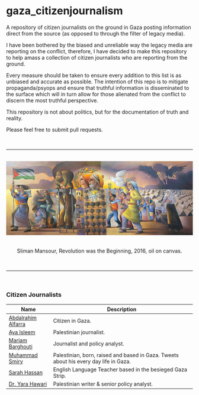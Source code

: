# gaza_citizenjournalism
A repository of citizen journalists on the ground in Gaza posting information direct from the source (as opposed to through the filter of legacy media).

I have been bothered by the biased and unreliable way the legacy media are reporting on the conflict, therefore, I have decided to make this repository to help amass a collection of citizen journalists who are reporting from the ground.

Every measure should be taken to ensure every addition to this list is as unbiased and accurate as possible. The intention of this repo is to mitigate propaganda/psyops and ensure that truthful information is disseminated to the surface which will in turn allow for those alienated from the conflict to discern the most truthful perspective.

This repository is not about politics, but for the documentation of truth and reality.

Please feel free to submit pull requests.

<br>

---
<br>

<div align="center">
<img src="./images/sliman_mansour.jpg" height="200px">
</div>
<div align="center">
<br>
<p>Sliman Mansour, Revolution was the Beginning, 2016, oil on canvas.</p>
</div>
<br>

---

<br>

### Citizen Journalists
Name | Description | 
|---|---|
| [Abdalrahim Alfarra](https://x.com/AboodMalfarra) | Citizen in Gaza. | 
| [Aya Isleem](https://x.com/AyaIsleemEn) | Palestinian journalist. | 
| [Mariam Barghouti](https://x.com/MariamBarghouti) | Journalist and policy analyst. | 
| [Muhammad Smiry](https://x.com/MuhammadSmiry) | Palestinian, born, raised and based in Gaza. Tweets about his every day life in Gaza. | 
| [Sarah Hassan](https://x.com/Sarah_Hassan94) | English Language Teacher based in the besieged Gaza Strip. | 
| [Dr. Yara Hawari](https://x.com/yarahawari) | Palestinian writer & senior policy analyst. | 


